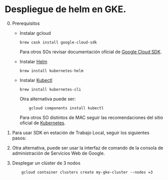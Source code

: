 # Despliegue de helm en GKE. 

0. Prerequisitos


    - Instalar gcloud

        ```
        brew cask install google-cloud-sdk
        ```

        Para otros SOs revisar documentación oficial de [Google Cloud SDK](https://cloud.google.com/sdk/install).


    - Instalar [Helm](https://github.com/kubernetes/helm)

        ```
        brew install kubernetes-helm
        ```

    - Instalar [Kubectl](https://kubernetes.io/docs/tasks/tools)

        ```
        brew install kubernetes-cli
        ```

        Otra alternativa puede ser:

        ```
            gcloud components install kubectl
        ```

        Para otros SO distintos de MAC seguir las recomendaciones del sitio oficial de [Kubernetes](https://kubernetes.io/docs/tasks/tools/install-kubectl/#install-kubectl).

1. Para usar SDK en estación de Trabajo Local, seguir los siguientes pasos: 

2. Otra alternativa, puede ser usar la interfaz de comando de la consola de administración de Servicios Web de Google.

2. Desplegar un clúster de 3 nodos

    ```
        gcloud container clusters create my-gke-cluster --nodes =3
    ```
